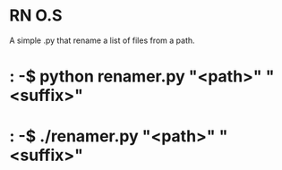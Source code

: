 # RN O.S

A simple .py that rename a list of files from a path.
# : -$ python renamer.py "\<path\>" "\<suffix\>"
# : -$ ./renamer.py "\<path\>" "\<suffix\>"
